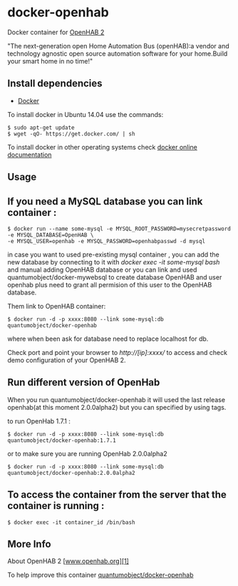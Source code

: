 # docker-openhab
Docker container for [OpenHAB 2][3]

"The next-generation open Home Automation Bus (openHAB):a vendor and technology agnostic open source automation software for your home.Build your smart home in no time!"

## Install dependencies

  - [Docker][2]

To install docker in Ubuntu 14.04 use the commands:

    $ sudo apt-get update
    $ wget -qO- https://get.docker.com/ | sh

 To install docker in other operating systems check [docker online documentation][4]
 
## Usage

## If you need a MySQL database you can link container :

    $ docker run --name some-mysql -e MYSQL_ROOT_PASSWORD=mysecretpassword  -e MYSQL_DATABASE=OpenHAB \
    -e MYSQL_USER=openhab -e MYSQL_PASSWORD=openhabpasswd -d mysql

in case you want to used pre-existing mysql container , you can add the new database by connecting to it with _docker exec -it some-mysql bash_ and manual adding OpenHAB database or you can link and used quantumobject/docker-mywebsql to create database OpenHAB and user openhab plus need to grant all permision of this user to the OpenHAB database.  
  
Them link to OpenHAB container:

    $ docker run -d -p xxxx:8080 --link some-mysql:db quantumobject/docker-openhab

where when been ask for database need to replace localhost for db.

Check port and point your browser to _http://[ip]:xxxx/_  to access and check demo configuration of your OpenHAB 2. 

## Run different version of OpenHab

When you run quantumobject/docker-openhab it will used the last release openhab(at this moment 2.0.0alpha2) but you can specified by using tags.

to run OpenHab 1.7.1 :

    $ docker run -d -p xxxx:8080 --link some-mysql:db quantumobject/docker-openhab:1.7.1

or to make sure you are running OpenHab 2.0.0alpha2

    $ docker run -d -p xxxx:8080 --link some-mysql:db quantumobject/docker-openhab:2.0.0alpha2

## To access the container from the server that the container is running :

    $ docker exec -it container_id /bin/bash


## More Info

About OpenHAB 2 [www.openhab.org][1]

To help improve this container [quantumobject/docker-openhab][5]

[1]:http://www.openhab.org/
[2]:https://www.docker.com
[3]:https://github.com/openhab/openhab2
[4]:http://docs.docker.com
[5]:https://github.com/QuantumObject/docker-openhab
